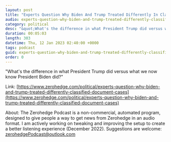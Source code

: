 ```yaml
---
layout: post
title: "Experts Question Why Biden And Trump Treated Differently In Classified Document Cases"
audio: experts-question-why-biden-and-trump-treated-differently-classified-document-cases-0
category: political
desc: "&quot;What's the difference in what President Trump did versus what we now know President Biden did?&quot;"
duration: 00:05:03
length: 303
datetime: Thu, 12 Jan 2023 02:40:00 +0000
tags: podcast
guid: experts-question-why-biden-and-trump-treated-differently-classified-document-cases-0
order: 0
---
```

&quot;What's the difference in what President Trump did versus what we now know President Biden did?&quot;

Link: [https://www.zerohedge.com/political/experts-question-why-biden-and-trump-treated-differently-classified-document-cases](https://www.zerohedge.com/political/experts-question-why-biden-and-trump-treated-differently-classified-document-cases)

About: The Zerohedge Podcast is a non-commercial, automated program, designed to give people a way to get news from Zerohedge in an audio format.  I am actively working on tweaking and improving the setup to create a better listening experience (December 2022).  Suggestions are welcome: [zerohedgePodcast@outlook.com](mailto:zerohedgePodcast@outlook.com)